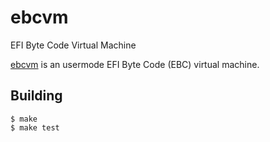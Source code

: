 # ebcvm

EFI Byte Code Virtual Machine

[ebcvm](https://github.com/yabits/ebcvm) is
an usermode EFI Byte Code (EBC) virtual machine.

## Building

```
$ make
$ make test
```
